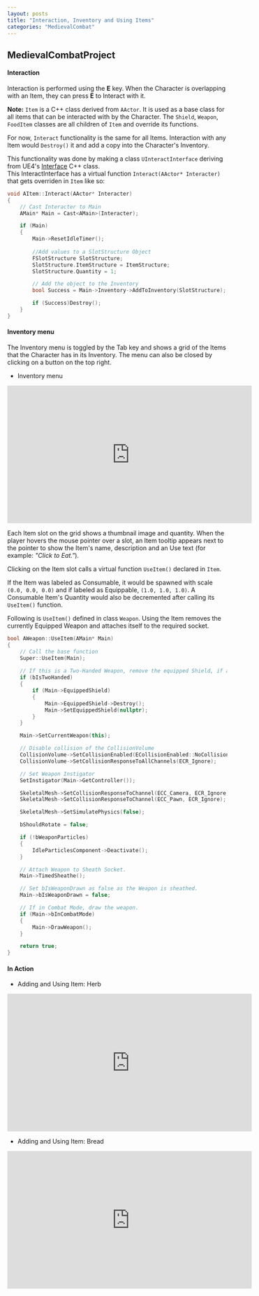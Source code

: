 ```yaml
---
layout: posts
title: "Interaction, Inventory and Using Items"
categories: "MedievalCombat"
---
```


## MedievalCombatProject

#### Interaction

Interaction is performed using the **E** key. When the Character is overlapping with an Item, they can press **E** to Interact with it.

**Note:** `Item` is a C++ class derived from `AActor`. It is used as a base class for all items that can be interacted with by the Character.
The `Shield`, `Weapon`, `FoodItem` classes are all children of `Item` and override its functions.

For now, `Interact` functionality is the same for all Items. Interaction with any Item would `Destroy()` it and add a copy into the Character's 
Inventory.

This functionality was done by making a class `UInteractInterface` deriving from UE4's 
[Interface](https://docs.unrealengine.com/en-US/Programming/UnrealArchitecture/Reference/Interfaces/index.html) C++ class.  
This InteractInterface has a virtual function `Interact(AActor* Interacter)` that gets overriden in `Item` like so:

```cpp
void AItem::Interact(AActor* Interacter)
{
	// Cast Interacter to Main
	AMain* Main = Cast<AMain>(Interacter);

	if (Main)
	{
		Main->ResetIdleTimer();
		
		//Add values to a SlotStructure Object
		FSlotStructure SlotStructure;
		SlotStructure.ItemStructure = ItemStructure;
		SlotStructure.Quantity = 1;

		// Add the object to the Inventory
		bool Success = Main->Inventory->AddToInventory(SlotStructure);

		if (Success)Destroy();
	}
}
```

#### Inventory menu

The Inventory menu is toggled by the Tab key and shows a grid of the Items that the Character has in its Inventory. The menu
can also be closed by clicking on a button on the top right.

- Inventory menu
<iframe src="https://www.youtube.com/embed/TqSOrnQjPPs" width="560" height="315" frameborder="0"> </iframe> 

Each Item slot on the grid shows a thumbnail image and quantity. When the player hovers the mouse pointer over a slot, an Item tooltip
appears next to the pointer to show the Item's name, description and an Use text (for example: *"Click to Eat."*).

Clicking on the Item slot calls a virtual function `UseItem()` declared in `Item`.

If the Item was labeled as Consumable, it would be spawned with scale `(0.0, 0.0, 0.0)` and if labeled as Equippable, `(1.0, 1.0, 1.0)`.
A Consumable Item's Quantity would also be decremented after calling its `UseItem()` function.

Following is `UseItem()` defined in class `Weapon`. Using the Item removes the currently Equipped Weapon and attaches
itself to the required socket.

```cpp
bool AWeapon::UseItem(AMain* Main)
{
	// Call the base function
	Super::UseItem(Main);
	
	// If this is a Two-Handed Weapon, remove the equipped Shield, if any
	if (bIsTwoHanded)
	{
		if (Main->EquippedShield)
		{
			Main->EquippedShield->Destroy();
			Main->SetEquippedShield(nullptr);
		}
	}

	Main->SetCurrentWeapon(this);

	// Disable collision of the CollisionVolume
	CollisionVolume->SetCollisionEnabled(ECollisionEnabled::NoCollision);
	CollisionVolume->SetCollisionResponseToAllChannels(ECR_Ignore);

	// Set Weapon Instigator
	SetInstigator(Main->GetController());

	SkeletalMesh->SetCollisionResponseToChannel(ECC_Camera, ECR_Ignore);
	SkeletalMesh->SetCollisionResponseToChannel(ECC_Pawn, ECR_Ignore);

	SkeletalMesh->SetSimulatePhysics(false);

	bShouldRotate = false;

	if (!bWeaponParticles)
	{
		IdleParticlesComponent->Deactivate();
	}

	// Attach Weapon to Sheath Socket.
	Main->TimedSheathe();

	// Set bIsWeaponDrawn as false as the Weapon is sheathed.
	Main->bIsWeaponDrawn = false;

	// If in Combat Mode, draw the weapon.
	if (Main->bInCombatMode)
	{ 		
		Main->DrawWeapon();
	}

	return true;
}
```
#### In Action 

- Adding and Using Item: Herb
<iframe src="https://www.youtube.com/embed/HPPYCE8QTnY" width="560" height="315" frameborder="0"> </iframe> 

- Adding and Using Item: Bread
<iframe src="https://www.youtube.com/embed/W-0xqa9WUIM" width="560" height="315" frameborder="0"> </iframe> 




